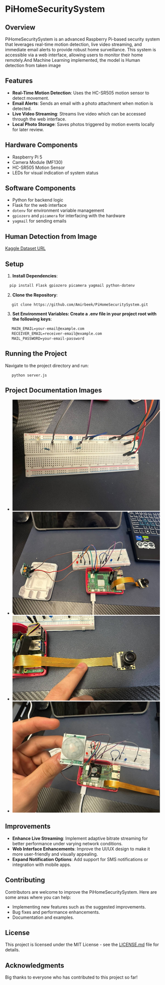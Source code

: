 # PiHomeSecuritySystem

## Overview
PiHomeSecuritySystem is an advanced Raspberry Pi-based security system that leverages real-time motion detection, live video streaming, and immediate email alerts to provide robust home surveillance. This system is accessible via a web interface, allowing users to monitor their home remotely.And Machine Learning implemented, the model is Human detection from taken image

## Features
- **Real-Time Motion Detection**: Uses the HC-SR505 motion sensor to detect movement.
- **Email Alerts**: Sends an email with a photo attachment when motion is detected.
- **Live Video Streaming**: Streams live video which can be accessed through the web interface.
- **Local Photo Storage**: Saves photos triggered by motion events locally for later review.

## Hardware Components
- Raspberry Pi 5
- Camera Module (MF130)
- HC-SR505 Motion Sensor
- LEDs for visual indication of system status

## Software Components
- Python for backend logic
- Flask for the web interface
- `dotenv` for environment variable management
- `gpiozero` and `picamera` for interfacing with the hardware
- `yagmail` for sending emails

## Human Detection from Image
[Kaggle Dataset URL](https://www.kaggle.com/datasets/constantinwerner/human-detection-dataset)

## Setup
1. **Install Dependencies**:
 ```bash
   pip install Flask gpiozero picamera yagmail python-dotenv
```
2. **Clone the Repository**:
```
   git clone https://github.com/Amirbeek/PiHomeSecuritySystem.git
```

3. **Set Environment Variables: Create a .env file in your project root with the following keys**:
```
   MAIN_EMAIL=your-email@example.com
   RECEIVER_EMAIL=receiver-email@example.com
   MAIL_PASSWORD=your-email-password
```

## Running the Project
Navigate to the project directory and run:
```
   python server.js
```

## Project Documentation Images
- ![Early stage setup on the breadboard](https://raw.githubusercontent.com/Amirbeek/PiHomeSecuritySystem/main/progress_images/1.jpg)
- ![Detailed connections of sensors and camera](https://raw.githubusercontent.com/Amirbeek/PiHomeSecuritySystem/main/progress_images/2.jpg)
- ![Integration of the Raspberry Pi with sensors and camera](https://raw.githubusercontent.com/Amirbeek/PiHomeSecuritySystem/main/progress_images/3.png)
- ![The HC-SR505 motion sensor in action](https://raw.githubusercontent.com/Amirbeek/PiHomeSecuritySystem/main/progress_images/motion.png)


## Improvements
- **Enhance Live Streaming**: Implement adaptive bitrate streaming for better performance under varying network conditions.
- **Web Interface Enhancements**: Improve the UI/UX design to make it more user-friendly and visually appealing.
- **Expand Notification Options**: Add support for SMS notifications or integration with mobile apps.

## Contributing
Contributors are welcome to improve the PiHomeSecuritySystem. Here are some areas where you can help:
- Implementing new features such as the suggested improvements.
- Bug fixes and performance enhancements.
- Documentation and examples.

## License
This project is licensed under the MIT License - see the [LICENSE.md](LICENSE) file for details.

## Acknowledgments
Big thanks to everyone who has contributed to this project so far!



